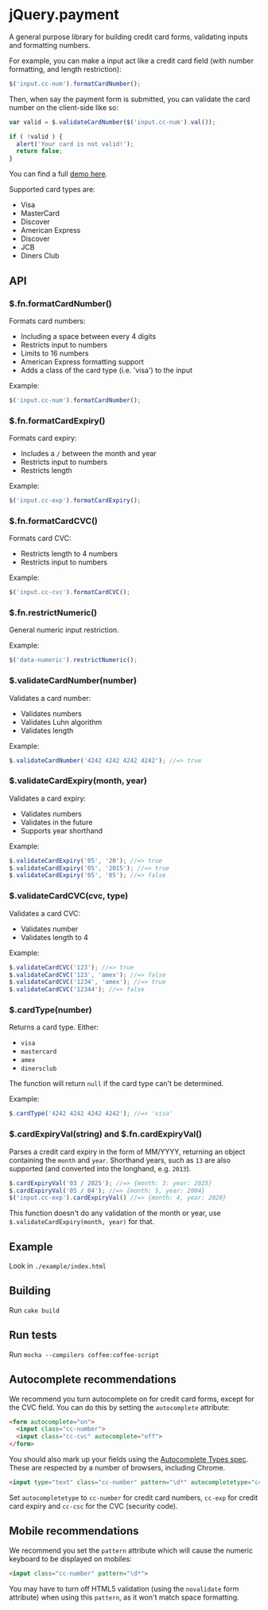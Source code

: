 # jQuery.payment

A general purpose library for building credit card forms, validating inputs and formatting numbers.

For example, you can make a input act like a credit card field (with number formatting, and length restriction):

``` javascript
$('input.cc-num').formatCardNumber();
```

Then, when say the payment form is submitted, you can validate the card number on the client-side like so:

``` javascript
var valid = $.validateCardNumber($('input.cc-num').val());

if ( !valid ) {
  alert('Your card is not valid!');
  return false;
}
```

You can find a full [demo here](http://stripe.github.com/jquery.payment/example).

Supported card types are:

* Visa
* MasterCard
* Discover
* American Express
* Discover
* JCB
* Diners Club

## API

### $.fn.formatCardNumber()

Formats card numbers:

* Including a space between every 4 digits
* Restricts input to numbers
* Limits to 16 numbers
* American Express formatting support
* Adds a class of the card type (i.e. 'visa') to the input

Example:

``` javascript
$('input.cc-num').formatCardNumber();
```

### $.fn.formatCardExpiry()

Formats card expiry:

* Includes a `/` between the month and year
* Restricts input to numbers
* Restricts length

Example:

``` javascript
$('input.cc-exp').formatCardExpiry();
```

### $.fn.formatCardCVC()

Formats card CVC:

* Restricts length to 4 numbers
* Restricts input to numbers

Example:

``` javascript
$('input.cc-cvc').formatCardCVC();
```

### $.fn.restrictNumeric()

General numeric input restriction.

Example:

``` javascript
$('data-numeric').restrictNumeric();
```

### $.validateCardNumber(number)

Validates a card number:

* Validates numbers
* Validates Luhn algorithm
* Validates length

Example:

``` javascript
$.validateCardNumber('4242 4242 4242 4242'); //=> true
```

### $.validateCardExpiry(month, year)

Validates a card expiry:

* Validates numbers
* Validates in the future
* Supports year shorthand

Example:

``` javascript
$.validateCardExpiry('05', '20'); //=> true
$.validateCardExpiry('05', '2015'); //=> true
$.validateCardExpiry('05', '05'); //=> false
```

### $.validateCardCVC(cvc, type)

Validates a card CVC:

* Validates number
* Validates length to 4

Example:

``` javascript
$.validateCardCVC('123'); //=> true
$.validateCardCVC('123', 'amex'); //=> false
$.validateCardCVC('1234', 'amex'); //=> true
$.validateCardCVC('12344'); //=> false
```

### $.cardType(number)

Returns a card type. Either:

* `visa`
* `mastercard`
* `amex`
* `dinersclub`

The function will return `null` if the card type can't be determined.

Example:

``` javascript
$.cardType('4242 4242 4242 4242'); //=> 'visa'
```

### $.cardExpiryVal(string) and $.fn.cardExpiryVal()

Parses a credit card expiry in the form of MM/YYYY, returning an object containing the `month` and `year`. Shorthand years, such as `13` are also supported (and converted into the longhand, e.g. `2013`).

``` javascript
$.cardExpiryVal('03 / 2025'); //=> {month: 3: year: 2025}
$.cardExpiryVal('05 / 04'); //=> {month: 5, year: 2004}
$('input.cc-exp').cardExpiryVal() //=> {month: 4, year: 2020}
```

This function doesn't do any validation of the month or year, use `$.validateCardExpiry(month, year)` for that.

## Example

Look in `./example/index.html`

## Building

Run `cake build`

## Run tests

Run `mocha --compilers coffee:coffee-script`

## Autocomplete recommendations

We recommend you turn autocomplete on for credit card forms, except for the CVC field. You can do this by setting the `autocomplete` attribute:

``` html
<form autocomplete="on">
  <input class="cc-number">
  <input class="cc-cvc" autocomplete="off">
</form>
```

You should also mark up your fields using the [Autocomplete Types spec](http://wiki.whatwg.org/wiki/Autocomplete_Types). These are respected by a number of browsers, including Chrome.

``` html
<input type="text" class="cc-number" pattern="\d*" autocompletetype="cc-number" placeholder="Card number" required>
```

Set `autocompletetype` to `cc-number` for credit card numbers, `cc-exp` for credit card expiry and `cc-csc` for the CVC (security code).

## Mobile recommendations

We recommend you set the `pattern` attribute which will cause the numeric keyboard to be displayed on mobiles:

``` html
<input class="cc-number" pattern="\d*">
```

You may have to turn off HTML5 validation (using the `novalidate` form attribute) when using this `pattern`, as it won't match space formatting.